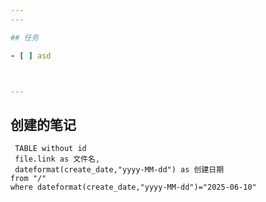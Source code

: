 ```yaml
---
---

## 任务

- [ ] asd



--- 
```



## 创建的笔记

```dataview
 TABLE without id
 file.link as 文件名,
 dateformat(create_date,"yyyy-MM-dd") as 创建日期
from "/"
where dateformat(create_date,"yyyy-MM-dd")="2025-06-10"
```
